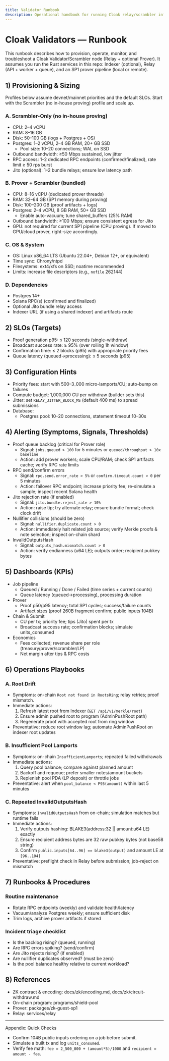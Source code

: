 ```yaml
---
title: Validator Runbook
description: Operational handbook for running Cloak relay/scrambler infrastructure in production.
---
```


# Cloak Validators — Runbook

This runbook describes how to provision, operate, monitor, and troubleshoot a Cloak Validator/Scrambler node (Relay + optional Prover). It assumes you run the Rust services in this repo: Indexer (optional), Relay (API + worker + queue), and an SP1 prover pipeline (local or remote).

## 1) Provisioning & Sizing

Profiles below assume devnet/mainnet priorities and the default SLOs. Start with the Scrambler (no in-house proving) profile and scale up.

### A. Scrambler-Only (no in-house proving)
- CPU: 2–4 vCPU
- RAM: 8–16 GB
- Disk: 50–100 GB (logs + Postgres + OS)
- Postgres: 1–2 vCPU, 2–4 GB RAM, 20+ GB SSD
  - Pool size: 10–20 connections; WAL on SSD
- Outbound bandwidth: ≥50 Mbps sustained, low jitter
- RPC access: 1–2 dedicated RPC endpoints (confirmed/finalized), rate limit ≥ 50 rps burst
- Jito (optional): 1–2 bundle relays; ensure low latency path

### B. Prover + Scrambler (bundled)
- CPU: 8–16 vCPU (dedicated prover threads)
- RAM: 32–64 GB (SP1 memory during proving)
- Disk: 100–200 GB (proof artifacts + logs)
- Postgres: 2–4 vCPU, 8 GB RAM, 50+ GB SSD
  - Enable auto-vacuum; tune shared_buffers (25% RAM)
- Outbound bandwidth: ≥100 Mbps; ensure consistent egress for Jito
- GPU: not required for current SP1 pipeline (CPU proving). If moved to GPU/cloud prover, right-size accordingly.

### C. OS & System
- OS: Linux x86_64 LTS (Ubuntu 22.04+, Debian 12+, or equivalent)
- Time sync: Chrony/ntpd
- Filesystems: ext4/xfs on SSD; noatime recommended
- Limits: increase file descriptors (e.g., `nofile` 262144)

### D. Dependencies
- Postgres 14+
- Solana RPC(s) (confirmed and finalized)
- Optional Jito bundle relay access
- Indexer URL (if using a shared indexer) and artifacts route

## 2) SLOs (Targets)
- Proof generation p95: ≤ 120 seconds (single-withdraw) 
- Broadcast success rate: ≥ 95% (over rolling 1h window)
- Confirmation time: ≤ 2 blocks (p95) with appropriate priority fees
- Queue latency (queued→processing): ≤ 5 seconds (p95)

## 3) Configuration Hints
- Priority fees: start with 500–3_000 micro-lamports/CU; auto-bump on failures
- Compute budget: 1,000,000 CU per withdraw (builder sets this)
- Jitter: set `RELAY_JITTER_BLOCK_MS` (default 400 ms) to spread submissions
- Database:
  - Postgres pool: 10–20 connections, statement timeout 10–30s

## 4) Alerting (Symptoms, Signals, Thresholds)

- Proof queue backlog (critical for Prover role)
  - Signal: `jobs.queued > 100` for 5 minutes or `queued/throughput > 10x baseline`
  - Action: add prover workers; scale CPU/RAM; check SP1 artifacts cache; verify RPC rate limits
- RPC send/confirm errors
  - Signal: `rpc.send.error_rate > 5%` or `confirm.timeout.count > 0` per 5 minutes
  - Action: failover RPC endpoint; increase priority fee; re-simulate a sample; inspect recent Solana health
- Jito rejection rate (if enabled)
  - Signal: `jito.bundle.reject_rate > 10%`
  - Action: raise tip; try alternate relay; ensure bundle format; check clock drift
- Nullifier collisions (should be zero)
  - Signal: `nullifier.duplicate.count > 0`
  - Action: immediately halt related job source; verify Merkle proofs & note selection; inspect on-chain shard
- InvalidOutputsHash
  - Signal: `outputs_hash.mismatch.count > 0`
  - Action: verify endianness (u64 LE); outputs order; recipient pubkey bytes

## 5) Dashboards (KPIs)

- Job pipeline
  - Queued / Running / Done / Failed (time series + current counts)
  - Queue latency (queued→processing), processing duration
- Prover
  - Proof p50/p95 latency; total SP1 cycles; success/failure counts
  - Artifact sizes (proof 260B fragment confirm; public inputs 104B)
- Chain & Submit
  - CU per tx; priority fee; tips (Jito) spent per tx
  - Broadcast success rate; confirmation blocks; simulate units_consumed
- Economics
  - Fees collected; revenue share per role (treasury/prover/scrambler/LP)
  - Net margin after tips & RPC costs

## 6) Operations Playbooks

### A. Root Drift
- Symptoms: on-chain `Root not found in RootsRing`; relay retries; proof mismatch.
- Immediate actions:
  1) Refresh latest root from Indexer (`GET /api/v1/merkle/root`)
  2) Ensure admin pushed root to program (AdminPushRoot path)
  3) Regenerate proof with accepted root from ring window
- Preventative: reduce root window lag; automate AdminPushRoot on indexer root updates

### B. Insufficient Pool Lamports
- Symptoms: on-chain `InsufficientLamports`; repeated failed withdrawals
- Immediate actions:
  1) Query pool balance; compare against planned amount
  2) Backoff and requeue; prefer smaller notes/amount buckets
  3) Replenish pool PDA (LP deposit) or throttle jobs
- Preventative: alert when `pool_balance < P95(amount)` within last 5 minutes

### C. Repeated InvalidOutputsHash
- Symptoms: `InvalidOutputsHash` from on-chain; simulation matches but runtime fails
- Immediate actions:
  1) Verify outputs hashing: BLAKE3(address:32 || amount:u64 LE) exactly
  2) Ensure recipient address bytes are 32 raw pubkey bytes (not base58 string)
  3) Confirm `public.inputs[64..96] == blake3(output)` and amount LE at `[96..104]`
- Preventative: preflight check in Relay before submission; job-reject on mismatch

## 7) Runbooks & Procedures

### Routine maintenance
- Rotate RPC endpoints (weekly) and validate health/latency
- Vacuum/analyze Postgres weekly; ensure sufficient disk
- Trim logs, archive prover artifacts if stored

### Incident triage checklist
- Is the backlog rising? (queued, running)
- Are RPC errors spiking? (send/confirm)
- Are Jito rejects rising? (if enabled)
- Are nullifier duplicates observed? (must be zero)
- Is the pool balance healthy relative to current workload?

## 8) References
- ZK contract & encoding: docs/zk/encoding.md, docs/zk/circuit-withdraw.md
- On-chain program: programs/shield-pool
- Prover: packages/zk-guest-sp1
- Relay: services/relay

---

Appendix: Quick Checks
- Confirm 104B public inputs ordering on a job before submit.
- Simulate a built tx and log `units_consumed`.
- Verify fee math: `fee = 2_500_000 + (amount*5)/1000` and `recipient = amount - fee`.
